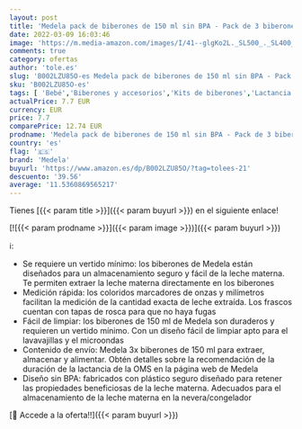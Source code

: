 ```yaml
---
layout: post
title: 'Medela pack de biberones de 150 ml sin BPA - Pack de 3 biberones para extraer y almacenar la leche materna con un diseño duradero y seguro para el congelador y el frigorífico'
date: 2022-03-09 16:03:46
image: 'https://m.media-amazon.com/images/I/41--glgKo2L._SL500_._SL400_.jpg'
comments: true
category: ofertas
author: 'tole.es'
slug: 'B002LZU85O-es Medela pack de biberones de 150 ml sin BPA - Pack de 3...'
sku: 'B002LZU85O-es'
tags: [ 'Bebé','Biberones y accesorios','Kits de biberones','Lactancia y alimentación','biberones','medela', ]
actualPrice: 7.7 EUR
currency: EUR
price: 7.7
comparePrice: 12.74 EUR
prodname: 'Medela pack de biberones de 150 ml sin BPA - Pack de 3 biberones para extraer y almacenar la leche materna con un diseño duradero y seguro para el congelador y el frigorífico'
country: 'es'
flag: '🇪🇸'
brand: 'Medela'
buyurl: 'https://www.amazon.es/dp/B002LZU85O/?tag=tolees-21'
descuento: '39.56'
average: '11.5360869565217'
---
```


Tienes [{{< param title >}}]({{< param buyurl >}}) en el siguiente enlace!

[![{{< param prodname >}}]({{< param image >}})]({{< param buyurl >}})

ℹ️:

- Se requiere un vertido mínimo: los biberones de Medela están diseñados para un almacenamiento seguro y fácil de la leche materna. Te permiten extraer la leche materna directamente en los biberones
- Medición rápida: los coloridos marcadores de onzas y milímetros facilitan la medición de la cantidad exacta de leche extraída. Los frascos cuentan con tapas de rosca para que no haya fugas
- Fácil de limpiar: los biberones de 150 ml de Medela son duraderos y requieren un vertido mínimo. Con un diseño fácil de limpiar apto para el lavavajillas y el microondas
- Contenido de envío: Medela 3x biberones de 150 ml para extraer, almacenar y alimentar. Obtén detalles sobre la recomendación de la duración de la lactancia de la OMS en la página web de Medela
- Diseño sin BPA: fabricados con plástico seguro diseñado para retener las propiedades beneficiosas de la leche materna. Adecuados para el almacenamiento de la leche materna en la nevera/congelador

[🛒 Accede a la oferta!!]({{< param buyurl >}})
